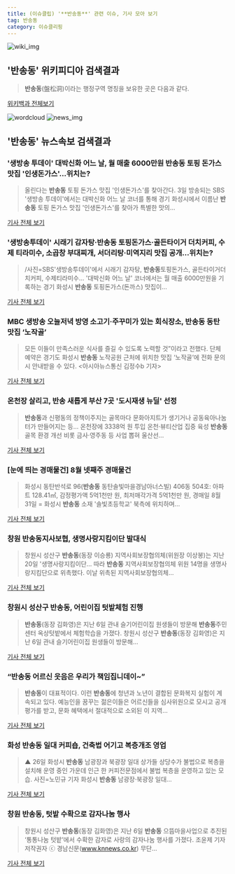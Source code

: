 ```yaml
---
title: (이슈클립) '**반송동**' 관련 이슈, 기사 모아 보기
tag: 반송동
category: 이슈클리핑
---
```

![wiki_img](https://user-images.githubusercontent.com/42597476/44503234-41136a80-a6d0-11e8-9071-6fc6418eafe4.png)
## **'**반송동**'** 위키피디아 검색결과
>**반송동**(盤松洞)이라는 행정구역 명칭을 보유한 곳은 다음과 같다.

<a href="https://ko.wikipedia.org/wiki/반송동" target="_blank">위키백과 전체보기</a>

![wordcloud](https://s3.ap-northeast-2.amazonaws.com/lyrics101-wordcloud/2018-09-03-1535975457.png)
![news_img](https://user-images.githubusercontent.com/42597476/44507050-1206f400-a6e4-11e8-8d98-7ffbfebb353f.png)
## **'**반송동**'** 뉴스속보 검색결과
### '생방송 투데이' 대박신화 어느 날, 월 매출 6000만원 **반송동** 토핑 돈가스 맛집 '인생돈가스'…위치는?

>올린다는 **반송동** 토핑 돈가스 맛집 '인생돈가스'를 찾아간다. 3일 방송되는 SBS '생방송 투데이'에서는 대박신화 어느 날 코너를 통해 경기 화성시에서 이름난 **반송동** 토핑 돈가스 맛집 '인생돈가스'를 찾아가 특별한 맛의...

<a href="http://www.etoday.co.kr/news/section/newsview.php?idxno=1659434" target="_blank">기사 전체 보기</a>

### '생방송투데이' 시래기 감자탕·**반송동** 토핑돈가스·골든타이거 더치커피, 수제 티라미수, 소곱창 부대찌개, 서더리탕·미역지리 맛집 공개...위치는?

>/사진=SBS'생방송투데이'에서 시래기 감자탕, **반송동**토핑돈가스, 골든타이거더치커피, 수제티라미수... '대박신화 어느 날' 코너에서는 월 매출 6000만원을 기록하는 경기 화성시 **반송동** 토핑돈가스(돈까스) 맛집이...

<a href="http://www.asiatoday.co.kr/view.php?key=20180903001946435" target="_blank">기사 전체 보기</a>

### MBC 생방송 오늘저녁 방영 소고기·주꾸미가 있는 회식장소, **반송동** 동탄 맛집 ‘노작골’

>모든 이들이 만족스러운 식사를 즐길 수 있도록 노력할 것”이라고 전했다. 단체 예약은 경기도 화성시 **반송동** 노작공원 근처에 위치한 맛집 ‘노작골’에 전화 문의 시 안내받을 수 있다. <아시아뉴스통신 김정수b 기자>

<a href="http://www.anewsa.com/detail.php?number=1364508&thread=10r02" target="_blank">기사 전체 보기</a>

### 온천장 살리고, 반송 새롭게 부산 7곳 '도시재생 뉴딜' 선정

>**반송동**과 신평동의 정책이주지는 골목마다 문화아지트가 생기거나 공동육아나눔터가 만들어지는 등... 온천장에 3338억 원 투입 온천·뷰티산업 집중 육성 **반송동** 골목 환경 개선 비롯 금사·영주동 등 사업 뽑혀 울산선...

<a href="http://news20.busan.com/controller/newsController.jsp?newsId=20180902000174" target="_blank">기사 전체 보기</a>

### [눈에 띄는 경매물건] 8월 넷째주 경매물건

>화성시 동탄반석로 96(**반송동** 동탄솔빛마을경남아너스빌) 406동 504호: 아파트 128.41㎡, 감정평가액 5억1천만 원, 최저매각가격 5억1천만 원, 경매일 8월 31일 = 화성시 **반송동** 소재 '솔빛초등학교' 북측에 위치하며...

<a href="http://www.joongboo.com/news/articleView.html?idxno=1281314" target="_blank">기사 전체 보기</a>

### 창원 **반송동**지사보협, 생명사랑지킴이단 발대식

>창원시 성산구 **반송동**(동장 이승룡) 지역사회보장협의체(위원장 이상봉)는 지난 20일 '생명사랑지킴이단... 따라 **반송동** 지역사회보장협의체 위원 14명을 생명사랑지킴단으로 위촉했다. 이날 위촉된 지역사회보장협의체...

<a href="http://www.gnnews.co.kr/news/articleView.html?idxno=333649" target="_blank">기사 전체 보기</a>

### 창원시 성산구 **반송동**, 어린이집 텃밭체험 진행

>**반송동**(동장 김화영)은 지난 6일 관내 슬기어린이집 원생들이 방문해 **반송동**주민센터 옥상텃밭에서 체험학습을 가졌다. 창원시 성산구 **반송동**(동장 김화영)은 지난 6일 관내 슬기어린이집 원생들이 방문해...

<a href="http://www.gnnews.co.kr/news/articleView.html?idxno=332573" target="_blank">기사 전체 보기</a>

### “**반송동** 어르신 웃음은 우리가 책임집니데이~”

>**반송동**이 대표적이다. 이런 **반송동**에 청년과 노년이 결합된 문화복지 실험이 계속되고 있다. 예능인을 꿈꾸는 젊은이들은 어르신들을 심사위원으로 모시고 공개 평가를 받고, 문화 혜택에서 절대적으로 소외된 이 지역...

<a href="http://www.kookje.co.kr/news2011/asp/newsbody.asp?code=0700&key=20180711.22022014892" target="_blank">기사 전체 보기</a>

### 화성 **반송동** 일대 커피숍, 건축법 어기고 복층개조 영업

>▲ 26일 화성시 **반송동** 남광장과 북광장 일대 상가들 상당수가 불법으로 복층을 설치해 운영 중인 가운데 인근 한 커피전문점에서 불법 복층을 운영하고 있는 모습. 사진=노민규 기자 화성시 **반송동** 남광장·북광장 일대...

<a href="http://www.joongboo.com/?mod=news&act=articleView&idxno=1262673" target="_blank">기사 전체 보기</a>

### 창원 **반송동**, 텃밭 수확으로 감자나눔 행사

>창원시 성산구 **반송동**(동장 김화영)은 지난 6일 **반송동** 으뜸마을사업으로 추진된 ‘통통나눔 텃밭’에서 수확한 감자로 사랑의 감자나눔 행사를 가졌다. 조윤제 기자 저작권자 ⓒ 경남신문(www.knnews.co.kr) 무단...

<a href="http://www.knnews.co.kr/news/articleView.php?idxno=1254714" target="_blank">기사 전체 보기</a>


